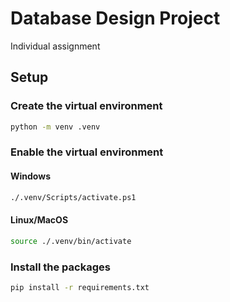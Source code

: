# Database Design Project
Individual assignment

## Setup
### Create the virtual environment
```bash
python -m venv .venv
```
### Enable the virtual environment
#### Windows
```bash
./.venv/Scripts/activate.ps1
```
#### Linux/MacOS
```bash
source ./.venv/bin/activate
```
### Install the packages
```bash
pip install -r requirements.txt
```
